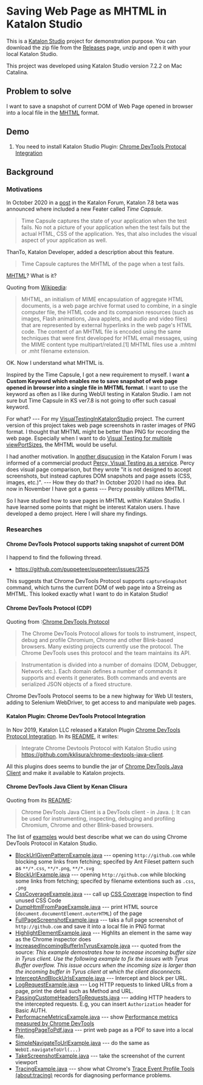 Saving Web Page as MHTML in Katalon Studio
=====

This is a [Katalon Studio](https://www.katalon.com/) project for demonstration purpose. You can download the zip file from the [Releases](https://github.com/kazurayam/SaveWebPageAsMHT/releases) page, unzip and open it with your local Katalon Studio.

This project was developed using Katalon Studio version 7.2.2 on Mac Catalina.

## Problem to solve

I want to save a snapshot of current DOM of Web Page opened in browser into a local file in the [MHTML](https://en.wikipedia.org/wiki/MHTML) format.

## Demo

1. You need to install Katalon Studio Plugin: [Chrome DevTools Protocal Integration](https://store.katalon.com/product/144/Chrome-DevTools-Protocol-Integration)

## Background

### Motivations

In October 2020 in a [post](https://forum.katalon.com/t/hey-katalon-7-8-beta-is-out-with-new-cool-features-its-cooler-to-have-your-feedback/48751) in the Katalon Forum, Katalon 7.8 beta was announced where included a new Feater called *Time Capsule*. 

>Time Capsule captures the state of your application when the test fails. No not a picture of your application when the test fails but the actual HTML, CSS of the application. Yes, that also includes the visual aspect of your application as well.

ThanTo, Katalon Developer, added a description about this feature.

>Time Capsule captures the MHTML of the page when a test fails. 

[MHTML](https://en.wikipedia.org/wiki/MHTML)? What is it? 

Quoting from [Wikipedia](https://en.wikipedia.org/wiki/MHTML):

>MHTML, an initialism of MIME encapsulation of aggregate HTML documents, is a web page archive format used to combine, in a single computer file, the HTML code and its companion resources (such as images, Flash animations, Java applets, and audio and video files) that are represented by external hyperlinks in the web page's HTML code. The content of an MHTML file is encoded using the same techniques that were first developed for HTML email messages, using the MIME content type multipart/related.[1] MHTML files use a .mhtml or .mht filename extension.

OK. Now I understand what MHTML is. 

Inspired by the Time Capsule, I got a new requirement to myself. I want **a Custom Keyword which enables me to save snapshot of web page opened in browser into a single file in MHTML format**. I want to use the keyword as often as I like during WebUI testing in Katalon Studio. I am not sure but Time Capsule in KS ver7.8 is not going to offer such casual keyword.

For what? --- For my [VisualTestingInKatalonStudio](https://forum.katalon.com/t/visual-testing-in-katalon-studio/13361) project. The current version of this project takes web page screenshots in raster images of PNG format. I thought that MHTML might be better than PNG for recording the web page. Especially when I want to do [Visual Testing for multiple viewPortSizes](https://forum.katalon.com/t/hey-katalon-7-8-beta-is-out-with-new-cool-features-its-cooler-to-have-your-feedback/48751/8), the MHTML would be useful.

I had another motivation. In [another disucusion](https://forum.katalon.com/t/update-with-katalon-studio-7-7-early-release-of-katalon-testops-visual-testing-image-comparison/45557/8) in the Katalon Forum I was informed of a commercial product [Percy, Visual Testing as a service](https://docs.percy.io/v1/docs/faq). Percy does visual page comparison, but they wrote "it is not designed to accept screenshots, but instead captures DOM snapshots and page assets (CSS, images, etc.)". --- How they do that? In October 2020 I had no idea. But now in November I have got a guess --- Percy possibly utilizes MHTML.

So I have studied how to save pages in MHTML within Katalon Studio. I have learned some points that might be interest Katalon users. I have developed a demo project. Here I will share my findings.



### Researches

#### Chrome DevTools Protocol supports taking snapshot of current DOM

I happend to find the following thread.

- https://github.com/puppeteer/puppeteer/issues/3575

This suggests that Chrome DevTools Protocol supports `captureSnapshot` command, which turns the current DOM of web page into a Streing as MHTML. This looked exactly what I want to do in Katalon Studio!

#### Chrome DevTools Protocol (CDP)

Quoting from :[Chrome DevTools Protocol](https://chromedevtools.github.io/devtools-protocol/) 

>The Chrome DevTools Protocol allows for tools to instrument, inspect, debug and profile Chromium, Chrome and other Blink-based browsers. Many existing projects currently use the protocol. The Chrome DevTools uses this protocol and the team maintains its API.

>Instrumentation is divided into a number of domains (DOM, Debugger, Network etc.). Each domain defines a number of commands it supports and events it generates. Both commands and events are serialized JSON objects of a fixed structure.

Chrome DevTools Protocol seems to be a new highway for Web UI testers, adding to Selenium WebDriver, to get access to and manipulate web pages.


#### Katalon Plugin: Chrome DevTools Protocol Integration

In Nov 2019, Katalon LLC released a Katalon Plugin [Chrome DevTools Protocol Integration](https://store.katalon.com/product/144/Chrome-DevTools-Protocol-Integration). In its [README](https://github.com/katalon-studio/katalon-studio-chrome-devtools-protocol-plugin), it writes:

>Integrate Chrome Devtools Protocol with Katalon Studio using https://github.com/kklisura/chrome-devtools-java-client.

All this plugins does seems to bundle the jar of [Chrome DevTools Java Client](https://github.com/kklisura/chrome-devtools-java-client) and make it available to Katalon projects.

#### Chrome DevTools Java Client by Kenan Clisura

Quoting from its [README](https://github.com/kklisura/chrome-devtools-java-client):

>Chrome DevTools Java Client is a DevTools client - in Java. (: It can be used for instrumenting, inspecting, debuging and profiling Chromium, Chrome and other Blink-based browsers. 

The list of [examples](https://github.com/kklisura/chrome-devtools-java-client/tree/master/cdt-examples/src/main/java/com/github/kklisura/cdt/examples) would best describe what we can do using Chrome DevTools Protocol in Katalon Studio.

- [BlockUrlGivenPatternExample.java](https://github.com/kklisura/chrome-devtools-java-client/blob/master/cdt-examples/src/main/java/com/github/kklisura/cdt/examples/BlockUrlGivenPatternExample.java) --- opening `http://github.com` while blocking some links from fetching; specifed by Ant Fileset pattern such as `**/*.css`, `**/*.png`, `**/*.svg`
- [BlockUrlExample.java](https://github.com/kklisura/chrome-devtools-java-client/blob/master/cdt-examples/src/main/java/com/github/kklisura/cdt/examples/BlockUrlsExample.java) --- opening `http://github.com` while blocking some links from fetching; specifed by filename extentions such as `.css`, `.png`
- [CssCoverageExample.java](https://github.com/kklisura/chrome-devtools-java-client/blob/master/cdt-examples/src/main/java/com/github/kklisura/cdt/examples/CssCoverageExample.java) --- call up [CSS Coverage](https://developers.google.com/web/tools/chrome-devtools/coverage) inspection to find unused CSS Code
- [DumpHtmlFromPageExample.java](https://github.com/kklisura/chrome-devtools-java-client/blob/master/cdt-examples/src/main/java/com/github/kklisura/cdt/examples/DumpHtmlFromPageExample.java) --- print HTML source (`document.documentElement.outerHTML`) of the page
- [FullPageScreenshotExample.java](https://github.com/kklisura/chrome-devtools-java-client/blob/master/cdt-examples/src/main/java/com/github/kklisura/cdt/examples/FullPageScreenshotExample.java) --- taks a full page screenshot of `http://github.com` and save it into a local file in PNG format
- [HighlightElementExample.java](https://github.com/kklisura/chrome-devtools-java-client/blob/master/cdt-examples/src/main/java/com/github/kklisura/cdt/examples/HighlightElementExample.java) --- Highlits an element in the same way as the Chrome inspector does
- [IncreasedIncomingBufferInTyrusExample.java](https://github.com/kklisura/chrome-devtools-java-client/blob/master/cdt-examples/src/main/java/com/github/kklisura/cdt/examples/IncreasedIncomingBufferInTyrusExample.java) --- quoted from the source: *This example demostrates how to increase incoming buffer size in Tyrus client. Use the following example to fix the issues with Tyrus Buffer overflow. This issue occurs when the incoming size is larger than the incoming buffer in Tyrus client at which the client disconnects.*
- [InterceptAndBlockUrlsExample.java](https://github.com/kklisura/chrome-devtools-java-client/blob/master/cdt-examples/src/main/java/com/github/kklisura/cdt/examples/InterceptAndBlockUrlsExample.java) --- Intercept and block per URL.
- [LogRequestExample.java](https://github.com/kklisura/chrome-devtools-java-client/blob/master/cdt-examples/src/main/java/com/github/kklisura/cdt/examples/LogRequestsExample.java) --- Log HTTP requests to linked URLs from a page, print the detail such as Method and URL.
- [PassingCustomeHeadersToRequests.java](https://github.com/kklisura/chrome-devtools-java-client/blob/master/cdt-examples/src/main/java/com/github/kklisura/cdt/examples/PassingCustomHeadersToRequests.java) --- adding HTTP headers to the intercepted requests. E.g, you can insert `Authorization` header for Basic AUTH.
- [PerformacneMetricsExample.java](https://github.com/kklisura/chrome-devtools-java-client/blob/master/cdt-examples/src/main/java/com/github/kklisura/cdt/examples/PerformanceMetricsExample.java) --- show [Performance metrics measured by Chrome DevTools](https://developers.google.com/web/tools/chrome-devtools/evaluate-performance)
- [PrintingPageToPdf.java](https://github.com/kklisura/chrome-devtools-java-client/blob/master/cdt-examples/src/main/java/com/github/kklisura/cdt/examples/PrintingPageToPdf.java) --- print web page as a PDF to save into a local file.
- [SimpleNavigateToUrlExample.java](https://github.com/kklisura/chrome-devtools-java-client/blob/master/cdt-examples/src/main/java/com/github/kklisura/cdt/examples/SimpleNavigateToUrlExample.java) --- do the same as `WebUI.navigateToUrl(...)`
- [TakeScreenshotExample.java](https://github.com/kklisura/chrome-devtools-java-client/blob/master/cdt-examples/src/main/java/com/github/kklisura/cdt/examples/TakeScreenshotExample.java) --- take the screenshot of the current viewport
- [TracingExample.java](https://github.com/kklisura/chrome-devtools-java-client/blob/master/cdt-examples/src/main/java/com/github/kklisura/cdt/examples/TracingExample.java) --- show what Chrome's [Trace Event Profile Tools (about:tracing)](https://www.chromium.org/developers/how-tos/trace-event-profiling-tool) records for diagnosing performance problems.

